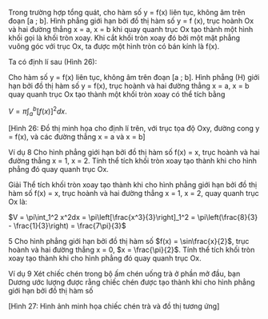 Trong trường hợp tổng quát, cho hàm số y = f(x) liên tục, không âm trên đoạn [a ; b]. Hình phẳng giới hạn bởi đồ thị hàm số y = f (x), trục hoành Ox và hai đường thẳng x = a, x = b khi quay quanh trục Ox tạo thành một hình khối gọi là khối tròn xoay. Khi cắt khối tròn xoay đó bởi một mặt phẳng vuông góc với trục Ox, ta được một hình tròn có bán kính là f(x).

Ta có định lí sau (Hình 26):

Cho hàm số y = f(x) liên tục, không âm trên đoạn [a ; b]. Hình phẳng (H) giới hạn bởi đồ thị hàm số y = f(x), trục hoành và hai đường thẳng x = a, x = b quay quanh trục Ox tạo thành một khối tròn xoay có thể tích bằng

$V = \pi\int_a^b [f(x)]^2 dx.$

[Hình 26: Đồ thị minh họa cho định lí trên, với trục tọa độ Oxy, đường cong y = f(x), và các đường thẳng x = a và x = b]

Ví dụ 8 Cho hình phẳng giới hạn bởi đồ thị hàm số f(x) = x, trục hoành và hai đường thẳng x = 1, x = 2. Tính thể tích khối tròn xoay tạo thành khi cho hình phẳng đó quay quanh trục Ox.

Giải
Thể tích khối tròn xoay tạo thành khi cho hình phẳng giới hạn bởi đồ thị hàm số f(x) = x, trục hoành và hai đường thẳng x = 1, x = 2, quay quanh trục Ox là:

$V = \pi\int_1^2 x^2dx = \pi\left[\frac{x^3}{3}\right]_1^2 = \pi\left(\frac{8}{3} - \frac{1}{3}\right) = \frac{7\pi}{3}$

5 Cho hình phẳng giới hạn bởi đồ thị hàm số $f(x) = \sin\frac{x}{2}$, trục hoành và hai đường thẳng x = 0, $x = \frac{\pi}{2}$. Tính thể tích khối tròn xoay tạo thành khi cho hình phẳng đó quay quanh trục Ox.

Ví dụ 9 Xét chiếc chén trong bộ ấm chén uống trà ở phần mở đầu, bạn Dương ước lượng được rằng chiếc chén được tạo thành khi cho hình phẳng giới hạn bởi đồ thị hàm số

[Hình 27: Hình ảnh minh họa chiếc chén trà và đồ thị tương ứng]